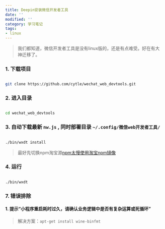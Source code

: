 ```yaml
---
title: Deepin安装微信开发者工具
date: ''
modified: ''
category: 学习笔记
tags:
- linux
---
```


> 我们都知道，微信开发者工具是没有linux版的，还是有点难受。好在有大神迁移了。

<!-- more -->

### 1. 下载项目
``` bash
git clone https://github.com/cytle/wechat_web_devtools.git
```

### 2. 进入目录
``` bash
cd wechat_web_devtools
```

### 3. 自动下载最新 `nw.js` , 同时部署目录 `~/.config/微信web开发者工具/`
``` bash
./bin/wxdt install
```
> 最好先切换npm淘宝源[npm太慢使用淘宝npm镜像](https://thinkmoon.cn/7e1.html)

### 4. 运行
``` bash
./bin/wxdt
```

### 7. 错误排除

#### 1. 提示“小程序重启耗时过久，请确认业务逻辑中是否有复杂运算或死循环”
> 解决方案：`apt-get install wine-binfmt`